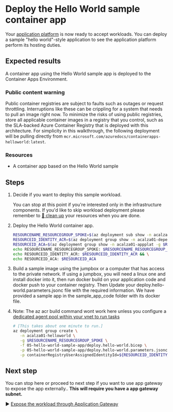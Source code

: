 # Deploy the Hello World sample container app

Your [application platform](../04-container-apps-environment/README.md) is now ready to accept workloads. You can deploy a sample "hello world"-style application to see the application platform perform its hosting duties.

## Expected results

A container app using the Hello World sample app is deployed to the Container Apps Environment.

### Public content warning

Public container registries are subject to faults such as outages or request throttling. Interruptions like these can be crippling for a system that needs to pull an image right now. To minimize the risks of using public registries, store all applicable container images in a registry that you control, such as the SLA-backed Azure Container Registry that is deployed with this architecture. For simplicity in this walkthrough, the following deployment will be pulling directly from `mcr.microsoft.com/azuredocs/containerapps-helloworld:latest`.

### Resources

- A container app based on the Hello World sample

## Steps


1. Decide if you want to deploy this sample workload.

   You can stop at this point if you're interested only in the infrastructure components. If you'd like to skip workload deployment please remember to [:broom: clean up](../../README.md#broom-clean-up-resources) your resources when you are done.

1. Deploy the Hello World container app.

   ```bash
   RESOURCENAME_RESOURCEGROUP_SPOKE=$(az deployment sub show -n acalza01-spokenetwork --query properties.outputs.spokeResourceGroupName.value -o tsv)
   RESOURCEID_IDENTITY_ACR=$(az deployment group show -n acalza01-dependencies -g $RESOURCENAME_RESOURCEGROUP_SPOKE --query properties.outputs.containerRegistryUserAssignedIdentityId.value -o tsv)
   RESOURCEID_ACA=$(az deployment group show -n acalza01-appplat -g $RESOURCENAME_RESOURCEGROUP_SPOKE --query properties.outputs.containerAppsEnvironmentId.value -o tsv)
   echo RESOURCENAME_RESOURCEGROUP_SPOKE: $RESOURCENAME_RESOURCEGROUP_SPOKE && \
   echo RESOURCEID_IDENTITY_ACR: $RESOURCEID_IDENTITY_ACR && \
   echo RESOURCEID_ACA: $RESOURCEID_ACA
   ```

1. Build a sample image using the jumpbox or a computer that has access to the private network. If using a jumpbox, you will need a linux one and install docker into it, then run docker build on your application code and docker push to your container registry. Then Update your deploy.hello-world.parameters.jsonc file with the required information. We have provided a sample app in the sample_app_code folder with its docker file.
1. Note: The az acr build command wont work here unless you configure a [dedicated agent pool within your vnet to run tasks](https://learn.microsoft.com/en-us/azure/container-registry/tasks-agent-pools)


   ```bash
   # [This takes about one minute to run.] 
   az deployment group create \
      -n acalza01-helloworld \
      -g $RESOURCENAME_RESOURCEGROUP_SPOKE \
      -f 05-hello-world-sample-app/deploy.hello-world.bicep \
      -p 05-hello-world-sample-app/deploy.hello-world.parameters.jsonc \
      -p containerRegistryUserAssignedIdentityId=${RESOURCEID_IDENTITY_ACR} containerAppsEnvironmentId=${RESOURCEID_ACA}
   ```

## Next step

You can stop here or proceed to next step if you want to use app gateway to expose the app externally.. **This will require you have a app gateway subnet.**

:arrow_forward: [Expose the workload through Application Gateway](../06-application-gateway/README.md)
